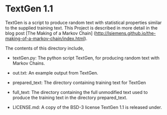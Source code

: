 TextGen 1.1
===========

TextGen is a script to produce random text with statistical properties
similar to the supplied training text. This Project is described in
more detail in the blog post [The Making of a Markov Chain]
(http://lsiemens.github.io/the-making-of-a-markov-chain/index.html).

The contents of this directory include,

- textGen.py: The python script TextGen, for producing random text with 
  Markov Chains.

- out.txt: An example output from TextGen.

- prepared_text: The directory containing training text for TextGen

- full_text: The directory containing the full unmodified text used to
  produce the training text in the directory prepared_text.

- LICENSE.md: A copy of the BSD-3 license TextGen 1.1 is released under.
